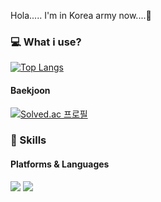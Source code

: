 Hola..... I'm in Korea army now....🚀

### 💻 What i use?
[![Top Langs](https://github-readme-stats.vercel.app/api/top-langs/?username=jeha0714&langs_count=6&layout=compact&theme=dark)](https://github.com/jeha0714/jeha0714)


#### Baekjoon
[![Solved.ac
프로필](http://mazassumnida.wtf/api/v2/generate_badge?boj=jeha0714)](https://solved.ac/jeha0714)


### 💪 Skills
#### Platforms & Languages
<p>
    <img src="https://img.shields.io/badge/C-A8B9CC?style=round-square&logo=C&logoColor=white"/>
    <img src="https://img.shields.io/badge/Java-007396?style=round-square&logo=Java&logoColor=white"/>
</p> 
